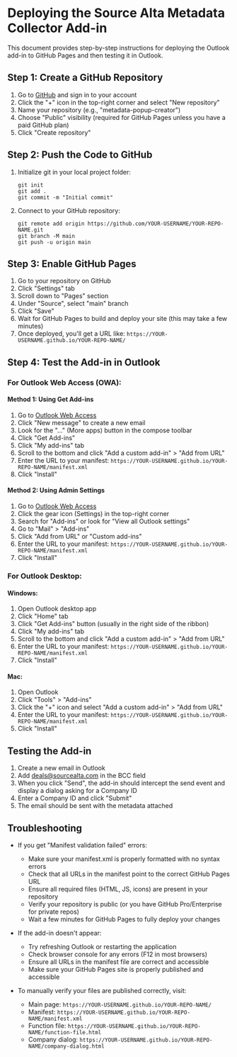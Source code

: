 
# Deploying the Source Alta Metadata Collector Add-in

This document provides step-by-step instructions for deploying the Outlook add-in to GitHub Pages and then testing it in Outlook.

## Step 1: Create a GitHub Repository

1. Go to [GitHub](https://github.com) and sign in to your account
2. Click the "+" icon in the top-right corner and select "New repository"
3. Name your repository (e.g., "metadata-popup-creator")
4. Choose "Public" visibility (required for GitHub Pages unless you have a paid GitHub plan)
5. Click "Create repository"

## Step 2: Push the Code to GitHub

1. Initialize git in your local project folder:
   ```
   git init
   git add .
   git commit -m "Initial commit"
   ```

2. Connect to your GitHub repository:
   ```
   git remote add origin https://github.com/YOUR-USERNAME/YOUR-REPO-NAME.git
   git branch -M main
   git push -u origin main
   ```

## Step 3: Enable GitHub Pages

1. Go to your repository on GitHub
2. Click "Settings" tab
3. Scroll down to "Pages" section
4. Under "Source", select "main" branch
5. Click "Save"
6. Wait for GitHub Pages to build and deploy your site (this may take a few minutes)
7. Once deployed, you'll get a URL like: `https://YOUR-USERNAME.github.io/YOUR-REPO-NAME/`

## Step 4: Test the Add-in in Outlook

### For Outlook Web Access (OWA):

#### Method 1: Using Get Add-ins
1. Go to [Outlook Web Access](https://outlook.office.com)
2. Click "New message" to create a new email
3. Look for the "..." (More apps) button in the compose toolbar
4. Click "Get Add-ins"
5. Click "My add-ins" tab
6. Scroll to the bottom and click "Add a custom add-in" > "Add from URL"
7. Enter the URL to your manifest: `https://YOUR-USERNAME.github.io/YOUR-REPO-NAME/manifest.xml`
8. Click "Install"

#### Method 2: Using Admin Settings
1. Go to [Outlook Web Access](https://outlook.office.com)
2. Click the gear icon (Settings) in the top-right corner
3. Search for "Add-ins" or look for "View all Outlook settings"
4. Go to "Mail" > "Add-ins"
5. Click "Add from URL" or "Custom add-ins"
6. Enter the URL to your manifest: `https://YOUR-USERNAME.github.io/YOUR-REPO-NAME/manifest.xml`
7. Click "Install"

### For Outlook Desktop:

#### Windows:
1. Open Outlook desktop app
2. Click "Home" tab
3. Click "Get Add-ins" button (usually in the right side of the ribbon)
4. Click "My add-ins" tab
5. Scroll to the bottom and click "Add a custom add-in" > "Add from URL"
6. Enter the URL to your manifest: `https://YOUR-USERNAME.github.io/YOUR-REPO-NAME/manifest.xml`
7. Click "Install"

#### Mac:
1. Open Outlook
2. Click "Tools" > "Add-ins"
3. Click the "+" icon and select "Add a custom add-in" > "Add from URL"
4. Enter the URL to your manifest: `https://YOUR-USERNAME.github.io/YOUR-REPO-NAME/manifest.xml`
5. Click "Install"

## Testing the Add-in

1. Create a new email in Outlook
2. Add deals@sourcealta.com in the BCC field
3. When you click "Send", the add-in should intercept the send event and display a dialog asking for a Company ID
4. Enter a Company ID and click "Submit"
5. The email should be sent with the metadata attached

## Troubleshooting

- If you get "Manifest validation failed" errors:
  - Make sure your manifest.xml is properly formatted with no syntax errors
  - Check that all URLs in the manifest point to the correct GitHub Pages URL
  - Ensure all required files (HTML, JS, icons) are present in your repository
  - Verify your repository is public (or you have GitHub Pro/Enterprise for private repos)
  - Wait a few minutes for GitHub Pages to fully deploy your changes

- If the add-in doesn't appear:
  - Try refreshing Outlook or restarting the application
  - Check browser console for any errors (F12 in most browsers)
  - Ensure all URLs in the manifest file are correct and accessible
  - Make sure your GitHub Pages site is properly published and accessible

- To manually verify your files are published correctly, visit:
  - Main page: `https://YOUR-USERNAME.github.io/YOUR-REPO-NAME/`
  - Manifest: `https://YOUR-USERNAME.github.io/YOUR-REPO-NAME/manifest.xml`
  - Function file: `https://YOUR-USERNAME.github.io/YOUR-REPO-NAME/function-file.html`
  - Company dialog: `https://YOUR-USERNAME.github.io/YOUR-REPO-NAME/company-dialog.html`
